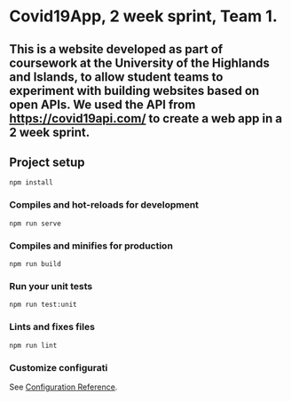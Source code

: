 # Covid19App, 2 week sprint, Team 1.

## This is a website developed as part of coursework at the University of the Highlands and Islands, to allow student teams to experiment with building websites based on open APIs. We used the API from https://covid19api.com/ to create a web app in a 2 week sprint.

## Project setup
```
npm install
```

### Compiles and hot-reloads for development
```
npm run serve
```

### Compiles and minifies for production
```
npm run build
```

### Run your unit tests
```
npm run test:unit
```

### Lints and fixes files
```
npm run lint
```

### Customize configurati
See [Configuration Reference](https://cli.vuejs.org/config/).
